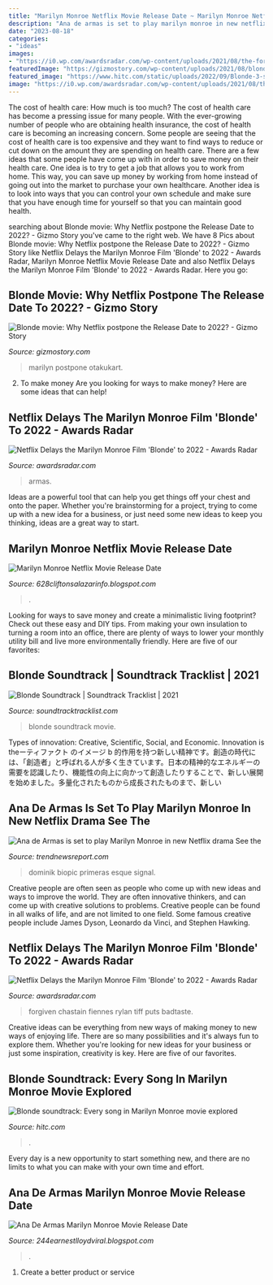 ```yaml
---
title: "Marilyn Monroe Netflix Movie Release Date ~ Marilyn Monroe Netflix Movie Release Date"
description: "Ana de armas is set to play marilyn monroe in new netflix drama see the"
date: "2023-08-18"
categories:
- "ideas"
images:
- "https://i0.wp.com/awardsradar.com/wp-content/uploads/2021/08/the-forgiven-still.jpeg?resize=758%2C426&amp;ssl=1"
featuredImage: "https://gizmostory.com/wp-content/uploads/2021/08/blonde-movie-1.jpg"
featured_image: "https://www.hitc.com/static/uploads/2022/09/Blonde-3-scaled-e1664366545525.jpg"
image: "https://i0.wp.com/awardsradar.com/wp-content/uploads/2021/08/the-forgiven-still.jpeg?resize=758%2C426&amp;ssl=1"
---
```



The cost of health care: How much is too much?
The cost of health care has become a pressing issue for many people. With the ever-growing number of people who are obtaining health insurance, the cost of health care is becoming an increasing concern. Some people are seeing that the cost of health care is too expensive and they want to find ways to reduce or cut down on the amount they are spending on health care. There are a few ideas that some people have come up with in order to save money on their health care. One idea is to try to get a job that allows you to work from home. This way, you can save up money by working from home instead of going out into the market to purchase your own healthcare. Another idea is to look into ways that you can control your own schedule and make sure that you have enough time for yourself so that you can maintain good health.

	

		
searching about Blonde movie: Why Netflix postpone the Release Date to 2022? - Gizmo Story you've came to the right web. We have 8 Pics about Blonde movie: Why Netflix postpone the Release Date to 2022? - Gizmo Story like Netflix Delays the Marilyn Monroe Film &#039;Blonde&#039; to 2022 - Awards Radar, Marilyn Monroe Netflix Movie Release Date and also Netflix Delays the Marilyn Monroe Film &#039;Blonde&#039; to 2022 - Awards Radar. Here you go:
		
    
## Blonde Movie: Why Netflix Postpone The Release Date To 2022? - Gizmo Story

<img loading=lazy src="https://gizmostory.com/wp-content/uploads/2021/08/blonde-movie-1.jpg" onerror="this.onerror=null;this.src='https://tse1.mm.bing.net/th?id=OIP.elFyZL-e_UCH7EcEOrZ_NgHaEW&amp;pid=15.1';" alt="Blonde movie: Why Netflix postpone the Release Date to 2022? - Gizmo Story">

_Source: gizmostory.com_

>marilyn postpone otakukart. 

	

2. To make money
Are you looking for ways to make money? Here are some ideas that can help!

    
## Netflix Delays The Marilyn Monroe Film &#039;Blonde&#039; To 2022 - Awards Radar

<img loading=lazy src="https://awardsradar.com/wp-content/uploads/2021/07/Ana-De-Armas-Blonde.jpeg" onerror="this.onerror=null;this.src='https://tse1.mm.bing.net/th?id=OIP._SQB3wXsL6dLbwoLC7EFTwHaEJ&amp;pid=15.1';" alt="Netflix Delays the Marilyn Monroe Film &#039;Blonde&#039; to 2022 - Awards Radar">

_Source: awardsradar.com_

>armas. 

	

Ideas are a powerful tool that can help you get things off your chest and onto the paper. Whether you're brainstorming for a project, trying to come up with a new idea for a business, or just need some new ideas to keep you thinking, ideas are a great way to start.

    
## Marilyn Monroe Netflix Movie Release Date

<img loading=lazy src="https://i.pinimg.com/originals/08/56/7e/08567e6927e993d7a0ed1ab0cd8f22bd.jpg" onerror="this.onerror=null;this.src='https://tse3.mm.bing.net/th?id=OIP.ibGDhVX3t_xncRJxliULeAEsEs&amp;pid=15.1';" alt="Marilyn Monroe Netflix Movie Release Date">

_Source: 628cliftonsalazarinfo.blogspot.com_

>. 

	

Looking for ways to save money and create a minimalistic living footprint? Check out these easy and DIY tips. From making your own insulation to turning a room into an office, there are plenty of ways to lower your monthly utility bill and live more environmentally friendly. Here are five of our favorites: 

    
## Blonde Soundtrack | Soundtrack Tracklist | 2021

<img loading=lazy src="https://soundtracktracklist.com/wp-content/uploads/2019/09/Blonde-2020-movie.jpg" onerror="this.onerror=null;this.src='https://tse3.mm.bing.net/th?id=OIP.tfB6BpO1PPWtDt1b2H_dIwHaHa&amp;pid=15.1';" alt="Blonde Soundtrack | Soundtrack Tracklist | 2021">

_Source: soundtracktracklist.com_

>blonde soundtrack movie. 

	

Types of innovation: Creative, Scientific, Social, and Economic.
Innovation is theーティファクト のイメージ b 的作用を持つ新しい精神です。創造の時代には、「創造者」と呼ばれる人が多く生きています。日本の精神的なエネルギーの需要を認識したり、機能性の向上に向かって創造したりすることで、新しい展開を始めました。多量化されたものから成長されたものまで、新しい

    
## Ana De Armas Is Set To Play Marilyn Monroe In New Netflix Drama See The

<img loading=lazy src="https://static.wixstatic.com/media/d9b2db_dbf8c6120f9f4fa490abc8ecbf4d07e9~mv2.jpg/v1/fit/w_640%2Ch_991%2Cal_c%2Cq_80/file.jpg" onerror="this.onerror=null;this.src='https://tse4.mm.bing.net/th?id=OIP.d9TYVJURpB1QO7QgoNGoyAHaLd&amp;pid=15.1';" alt="Ana de Armas is set to play Marilyn Monroe in new Netflix drama See the">

_Source: trendnewsreport.com_

>dominik biopic primeras esque signal. 

	

Creative people are often seen as people who come up with new ideas and ways to improve the world. They are often innovative thinkers, and can come up with creative solutions to problems. Creative people can be found in all walks of life, and are not limited to one field. Some famous creative people include James Dyson, Leonardo da Vinci, and Stephen Hawking.

    
## Netflix Delays The Marilyn Monroe Film &#039;Blonde&#039; To 2022 - Awards Radar

<img loading=lazy src="https://i0.wp.com/awardsradar.com/wp-content/uploads/2021/08/the-forgiven-still.jpeg?resize=758%2C426&amp;ssl=1" onerror="this.onerror=null;this.src='https://tse2.mm.bing.net/th?id=OIP.nJdx1ANJEdZ-CbXzzrecHAHaEK&amp;pid=15.1';" alt="Netflix Delays the Marilyn Monroe Film &#039;Blonde&#039; to 2022 - Awards Radar">

_Source: awardsradar.com_

>forgiven chastain fiennes rylan tiff puts badtaste. 

	

Creative ideas can be everything from new ways of making money to new ways of enjoying life. There are so many possibilities and it's always fun to explore them. Whether you're looking for new ideas for your business or just some inspiration, creativity is key. Here are five of our favorites.

    
## Blonde Soundtrack: Every Song In Marilyn Monroe Movie Explored

<img loading=lazy src="https://www.hitc.com/static/uploads/2022/09/Blonde-3-scaled-e1664366545525.jpg" onerror="this.onerror=null;this.src='https://tse1.mm.bing.net/th?id=OIP.4lGsZsbvSaHO2s2vuTjv7AHaEK&amp;pid=15.1';" alt="Blonde soundtrack: Every song in Marilyn Monroe movie explored">

_Source: hitc.com_

>. 

	

Every day is a new opportunity to start something new, and there are no limits to what you can make with your own time and effort.

    
## Ana De Armas Marilyn Monroe Movie Release Date

<img loading=lazy src="https://i.pinimg.com/originals/35/00/2d/35002da8d471dda12d0fbeda68cc7c4a.png" onerror="this.onerror=null;this.src='https://tse3.mm.bing.net/th?id=OIP.0lUilOfR2PAzzISpLfA-GAHaJP&amp;pid=15.1';" alt="Ana De Armas Marilyn Monroe Movie Release Date">

_Source: 244earnestlloydviral.blogspot.com_

>. 

	

1. Create a better product or service 

